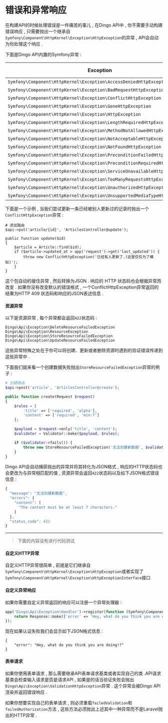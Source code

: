 # 错误和异常响应

在构建API的时候处理错误是一件痛苦的事儿 , 在Dingo API中 , 你不需要手动构建错误响应 , 只需要抛出一个继承自`Symfony\Component\HttpKernel\Exception\HttpException`的异常 , API会自动为你处理这个响应 .

下面是Dingo API内置的Symfony异常 :

| Exception | Status Code |
| --- | ---: |
| `Symfony\Component\HttpKernel\Exception\AccessDeniedHttpException` | 403 |
| `Symfony\Component\HttpKernel\Exception\BadRequestHttpException` | 400 |
| `Symfony\Component\HttpKernel\Exception\ConflictHttpException` | 409 |
| `Symfony\Component\HttpKernel\Exception\GoneHttpException` | 410 |
| `Symfony\Component\HttpKernel\Exception\HttpException` | 500 |
| `Symfony\Component\HttpKernel\Exception\LengthRequiredHttpException` | 411 |
| `Symfony\Component\HttpKernel\Exception\MethodNotAllowedHttpException` | 405 |
| `Symfony\Component\HttpKernel\Exception\NotAcceptableHttpException` | 406 |
| `Symfony\Component\HttpKernel\Exception\NotFoundHttpException` | 404 |
| `Symfony\Component\HttpKernel\Exception\PreconditionFailedHttpException` | 412 |
| `Symfony\Component\HttpKernel\Exception\PreconditionRequiredHttpException` | 428 |
| `Symfony\Component\HttpKernel\Exception\ServiceUnavailableHttpException` | 503 |
| `Symfony\Component\HttpKernel\Exception\TooManyRequestsHttpException` | 429 |
| `Symfony\Component\HttpKernel\Exception\UnauthorizedHttpException` | 401 |
| `Symfony\Component\HttpKernel\Exception\UnsupportedMediaTypeHttpException` | 415 |

下面是一个示例 , 当我们尝试更新一条已经被别人更新过的记录时抛出一个`ConflictHttpException`异常 :

```
# 添加路由
$api->put('article/{id}', 'ArticlesController@update');

public function update($id)
{
    $article = Article::find($id);
    if ($article->updated_at > app('request')->get('last_updated')) {
        throw new ConflictHttpException('已经有人更新了.(这里仅仅为了模拟)');
    }
}
```

这个包自动的接住异常 , 然后转换为JSON . 响应的 HTTP 状态码也会根据异常而改变 . 如果你没有改变默认的错误格式 , 一个ConflictHttpException异常返回的结果为HTTP 409 状态码和响应的JSON表述信息 .

#### **资源异常**

以下是资源异常 , 每个异常都会返回`422`状态码 :

```
Dingo\Api\Exception\DeleteResourceFailedException
Dingo\Api\Exception\ResourceException
Dingo\Api\Exception\StoreResourceFailedException
Dingo\Api\Exception\UpdateResourceFailedException
```

这些异常特殊之处在于你可以将创建、更新或者删除资源时遇到的验证错误传递到这些异常中 .

下面我们就来看一个创建数据失败抛出`StoreResourceFailedException`异常的例子 :

```php
# 创建路由
$api->post('article', 'ArticlesController@create');

public function create(Request $request)
{
    $rules = [
        'title' => ['required', 'alpha'],
        'content' => ['required', 'min:7']
    ];

    $payload = $request->only('title', 'content');
    $validator = Validator::make($payload, $rules);

    if ($validator->fails()) {
        throw new StoreResourceFailedException('无法创建新数据', $validator->errors());
    }
}
```

Dingo API会自动捕获抛出的异常并将其转化为JSON格式 , 响应的HTTP状态码也会更改为与异常相匹配的值 , 资源异常会返回`422`状态码以及如下JSON格式错误信息 :

```js
{
  "message": "无法创建新数据",
  "errors": {
    "content": [
      "The content must be at least 7 characters."
    ]
  },
  "status_code": 422
}
```

---

> 下面的内容没有进行代码测试

#### 自定义HTTP异常

自定义HTTP异常很简单 , 前提是它们继承自`Symfony\Component\HttpKernel\Exception\HttpException`或者实现了`Symfony\Component\HttpKernel\Exception\HttpExceptionInterface`接口

#### **自定义异常响应**

如果你需要自定义异常返回的响应可以注册一个异常处理器 :

```php
app('Dingo\Api\Exception\Handler')->register(function (Symfony\Component\HttpKernel\Exception\UnauthorizedHttpException $exception) {
    return Response::make(['error' => 'Hey, what do you think you are doing!?'], 401);
});
```

现在如果认证失败我们会显示如下JSON格式信息 : 

```
{
    "error": "Hey, what do you think you are doing!?"
}
```

#### 表单请求

如果你使用表单请求 , 那么需要继承API表单请求基类或者实现自己的类 .API请求基类会检查输入请求是否是请求API , 如果是的话当验证失败会抛出`Dingo\Api\Exception\ValidationHttpException`异常 . 这个异常会被Dingo API渲染并返回错误响应 . 

如果你想要实现自己的表单请求 , 则必须重载`failedValidation`和`failedAuthorization`方法 , 这些方法必须抛出上述其中一种异常而不是Laravel抛出的HTTP异常 . 



